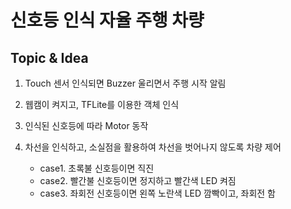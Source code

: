 # 신호등 인식 자율 주행 차량

## Topic & Idea
1. Touch 센서 인식되면 Buzzer 울리면서 주행 시작 알림
2. 웹캠이 켜지고, TFLite를 이용한 객체 인식
3. 인식된 신호등에 따라 Motor 동작                   
4. 차선을 인식하고, 소실점을 활용하여 차선을 벗어나지 않도록 차량 제어

	- case1. 초록불 신호등이면 직진  
	- case2. 빨간불 신호등이면 정지하고 빨간색 LED 켜짐  
	- case3. 좌회전 신호등이면 왼쪽 노란색 LED 깜빡이고, 좌회전 함  
